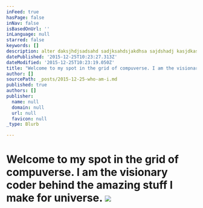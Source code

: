 ```yaml
---
inFeed: true
hasPage: false
inNav: false
isBasedOnUrl: ''
inLanguage: null
starred: false
keywords: []
description: alter daksjhdjsadsahd sadjksahdsjakdhsa sajdshadj kasjdkashd akjsd s
datePublished: '2015-12-25T10:23:27.313Z'
dateModified: '2015-12-25T10:23:19.050Z'
title: "Welcome to my spot in the grid of compuverse. I am the visionary coder behind the amazing stuff I make for universe.\_"
author: []
sourcePath: _posts/2015-12-25-who-am-i.md
published: true
authors: []
publisher:
  name: null
  domain: null
  url: null
  favicon: null
_type: Blurb

---
```

# Welcome to my spot in the grid of compuverse. I am the visionary coder behind the amazing stuff I make for universe. ![](https://s3-us-west-2.amazonaws.com/the-grid-img/p/d0d9ff32fb0653b8f1598eac280635b506f33d7d.jpg)